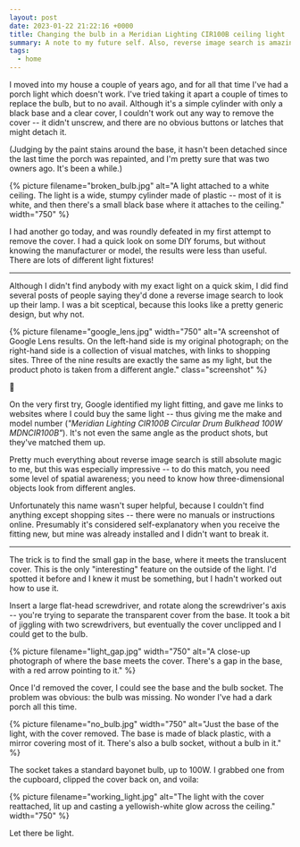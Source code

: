 ```yaml
---
layout: post
date: 2023-01-22 21:22:16 +0000
title: Changing the bulb in a Meridian Lighting CIR100B ceiling light
summary: A note to my future self. Also, reverse image search is amazing.
tags:
  - home
---
```


I moved into my house a couple of years ago, and for all that time I've had a porch light which doesn't work.
I've tried taking it apart a couple of times to replace the bulb, but to no avail.
Although it's a simple cylinder with only a black base and a clear cover, I couldn't work out any way to remove the cover -- it didn't unscrew, and there are no obvious buttons or latches that might detach it.

(Judging by the paint stains around the base, it hasn't been detached since the last time the porch was repainted, and I'm pretty sure that was two owners ago.
It's been a while.)

{%
  picture
  filename="broken_bulb.jpg"
  alt="A light attached to a white ceiling. The light is a wide, stumpy cylinder made of plastic -- most of it is white, and then there's a small black base where it attaches to the ceiling."
  width="750"
%}

I had another go today, and was roundly defeated in my first attempt to remove the cover.
I had a quick look on some DIY forums, but without knowing the manufacturer or model, the results were less than useful.
There are lots of different light fixtures!

---

Although I didn't find anybody with my exact light on a quick skim, I did find several posts of people saying they'd done a reverse image search to look up their lamp.
I was a bit sceptical, because this looks like a pretty generic design, but why not.

{%
  picture
  filename="google_lens.jpg"
  width="750"
  alt="A screenshot of Google Lens results. On the left-hand side is my original photograph; on the right-hand side is a collection of visual matches, with links to shopping sites. Three of the nine results are exactly the same as my light, but the product photo is taken from a different angle."
  class="screenshot"
%}

🤯

On the very first try, Google identified my light fitting, and gave me links to websites where I could buy the same light -- thus giving me the make and model number (*"Meridian Lighting CIR100B Circular Drum Bulkhead 100W MDNCIR100B"*).
It's not even the same angle as the product shots, but they've matched them up.

Pretty much everything about reverse image search is still absolute magic to me, but this was especially impressive -- to do this match, you need some level of spatial awareness; you need to know how three-dimensional objects look from different angles.

Unfortunately this name wasn't super helpful, because I couldn't find anything except shopping sites -- there were no manuals or instructions online.
Presumably it's considered self-explanatory when you receive the fitting new, but mine was already installed and I didn't want to break it.

---

The trick is to find the small gap in the base, where it meets the translucent cover.
This is the only "interesting" feature on the outside of the light.
I'd spotted it before and I knew it must be something, but I hadn't worked out how to use it.

Insert a large flat-head screwdriver, and rotate along the screwdriver's axis -- you're trying to separate the transparent cover from the base.
It took a bit of jiggling with two screwdrivers, but eventually the cover unclipped and I could get to the bulb.

{%
  picture
  filename="light_gap.jpg"
  width="750"
  alt="A close-up photograph of where the base meets the cover. There's a gap in the base, with a red arrow pointing to it."
%}

Once I'd removed the cover, I could see the base and the bulb socket.
The problem was obvious: the bulb was missing.
No wonder I've had a dark porch all this time.

{%
  picture
  filename="no_bulb.jpg"
  width="750"
  alt="Just the base of the light, with the cover removed. The base is made of black plastic, with a mirror covering most of it. There's also a bulb socket, without a bulb in it."
%}

The socket takes a standard bayonet bulb, up to 100W.
I grabbed one from the cupboard, clipped the cover back on, and voila:

{%
  picture
  filename="working_light.jpg"
  alt="The light with the cover reattached, lit up and casting a yellowish-white glow across the ceiling."
  width="750"
%}

Let there be light.
